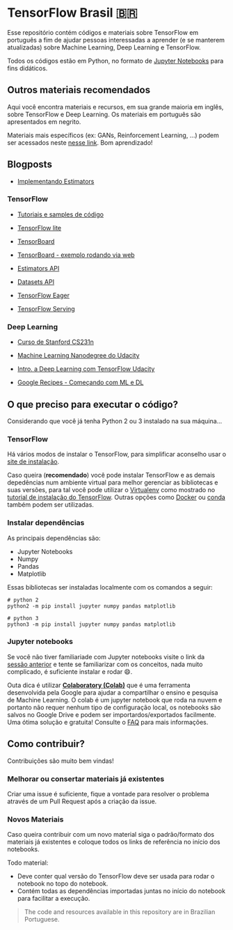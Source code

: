 # TensorFlow Brasil :brazil:

Esse repositório contém códigos e materiais sobre TensorFlow em português a fim de ajudar pessoas interessadas a aprender (e se manterem atualizadas) sobre Machine Learning, Deep Learning e TensorFlow.

Todos os códigos estão em Python, no formato de [Jupyter Notebooks](http://jupyter-notebook-beginner-guide.readthedocs.io/en/latest/what_is_jupyter.html) para fins didáticos.

## Outros materiais recomendados

Aqui você encontra materiais e recursos, em sua grande maioria em inglês, sobre TensorFlow e Deep Learning. Os materiais em português são apresentados em negrito.

Materiais mais específicos (ex: GANs, Reinforcement Learning, ...) podem ser acessados neste [nesse link](https://github.com/mari-linhares/DeepLearning). Bom aprendizado!

## Blogposts

 * [Implementando Estimators](https://medium.com/@mariannelinharesm/tensorflow-v1-4-0-estimators-parte-1-1a58bbfc13ae)

### TensorFlow

 * [Tutoriais e samples de código](https://www.tensorflow.org)

 * [TensorFlow lite](https://www.tensorflow.org/mobile/tflite/)

 * [TensorBoard](https://www.tensorflow.org/get_started/summaries_and_tensorboard)

 * [TensorBoard - exemplo rodando via web](projector.tensorflow.org)

 * [Estimators API](https://www.tensorflow.org/extend/estimators)

 * [Datasets API](https://www.tensorflow.org/programmers_guide/datasets)

 * [TensorFlow Eager](https://github.com/tensorflow/tensorflow/blob/master/tensorflow/contrib/eager/README.md)

 * [TensorFlow Serving](https://www.tensorflow.org/serving/)

### Deep Learning

 * [Curso de Stanford CS231n](https://cs231n.github.io)

 * [Machine Learning Nanodegree do Udacity](https://goo.gl/ODpXj4)

 * [Intro. a Deep Learning com TensorFlow Udacity](https://goo.gl/iHssII)

 * [Google Recipes - Começando com ML e DL](https://goo.gl/KewA03)


## O que preciso para executar o código?

Considerando que você já tenha Python 2 ou 3 instalado na sua máquina...

### TensorFlow

Há vários modos de instalar o TensorFlow, para simplificar aconselho usar o [site de instalação](https://www.tensorflow.org/install/).

Caso queira (**recomendado**) você pode instalar TensorFlow e as demais depedências num ambiente virtual para melhor gerenciar as bibliotecas e suas versões, para tal você pode utilizar o [Virtualenv](https://virtualenv.pypa.io/en/stable/) como mostrado no [tutorial de instalação do TensorFlow](https://www.tensorflow.org/install/install_linux#installing_with_virtualenv). Outras opções como [Docker](https://www.docker.com/) ou [conda](https://conda.io/docs/index.html) também podem ser utilizadas.

### Instalar dependências

As principais dependências são:
  * Jupyter Notebooks
  * Numpy
  * Pandas
  * Matplotlib

Essas bibliotecas ser instaladas localmente com os comandos a seguir:
```
# python 2
python2 -m pip install jupyter numpy pandas matplotlib
```
```
# python 3
python3 -m pip install jupyter numpy pandas matplotlib
```

### Jupyter notebooks

Se você não tiver familiariade com Jupyter notebooks visite o link da [sessão anterior](https://github.com/mari-linhares/tensorflow-brasil#tensorflow-brasil-brazil) e tente se familiarizar com os conceitos, nada muito complicado, é suficiente instalar e rodar :smile:.

Outa dica é utilizar [**Colaboratory (Colab)**](https://colaboratory.jupyter.org) que é uma ferramenta desenvolvida pela Google para ajudar a compartilhar o ensino e pesquisa de Machine Learning. O colab é um jupyter notebook que roda na nuvem e portanto não requer nenhum tipo de configuração local, os notebooks são salvos no Google Drive e podem ser importardos/exportados facilmente. Uma ótima solução e gratuita! Consulte o [FAQ](https://research.google.com/colaboratory/faq.html) para mais informações.

## Como contribuir?

Contribuições são muito bem vindas!

### Melhorar ou consertar materiais já existentes

Criar uma issue é suficiente, fique a vontade para resolver o problema através de um Pull Request após a criação da issue.

### Novos Materiais

Caso queira contribuir com um novo material siga o padrão/formato dos materiais já existentes e coloque todos os links de referência no início dos notebooks.

Todo material:

* Deve conter qual versão do TensorFlow deve ser usada para rodar o notebook no topo do notebook.
* Contém todas as dependências importadas juntas no início do notebook para facilitar a execução.

> The code and resources available in this repository are in Brazilian Portuguese.
